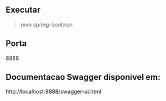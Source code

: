 
## Executar
> mvn spring-boot:run

## Porta
8888

## Documentacao Swagger disponivel em:
http://localhost:8888/swagger-ui.html

